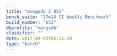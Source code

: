 ```yaml
---
title: "mongodb 2 852"
bench_suite: "17w14 CI Weekly Benchmark"
build_number: "852"
dbprofile: "mongodb"
classifier: ""
date: 2017-04-03T05:12:19
type: "bench"
---
```


